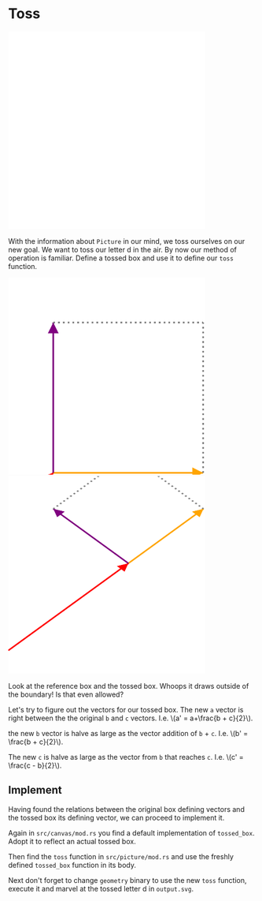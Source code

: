 # Toss
<img src="image/d_tossed.svg" alt="The letter d tossed" width="400px" height="400px">

With the information about `Picture` in our mind, we toss ourselves on our new
goal. We want to toss our letter d in the air. By now our method of operation is
familiar. Define a tossed box and use it to define our `toss` function.

<div class="reference">
  <img src="image/box.svg" alt="The standard box for reference" width="400px" height="400px">
  <img src="image/box_tossed.svg" alt="The standard box tossed" width="400px" height="400px">
</div>

Look at the reference box and the tossed box. Whoops it draws outside of the
boundary! Is that even allowed?

Let's try to figure out the vectors for our tossed box. The new `a` vector is right
between the the original `b` and `c` vectors. I.e. \\(a' = a+\frac{b + c}{2}\\).

the new `b` vector is halve as large as the vector addition of `b` + `c`. I.e.
\\(b' = \frac{b + c}{2}\\).

The new `c` is halve as large as the vector from `b` that reaches `c`. I.e.
\\(c' = \frac{c - b}{2}\\).

## Implement
Having found the relations between the original box defining vectors and the
tossed box its defining vector, we can proceed to implement it.

Again in `src/canvas/mod.rs` you find a default implementation of `tossed_box`.
Adopt it to reflect an actual tossed box.

Then find the `toss` function in `src/picture/mod.rs` and use the freshly
defined `tossed_box` function in its body.

Next don't forget to change `geometry` binary to use the new `toss` function,
execute it and marvel at the tossed letter d in `output.svg`.


